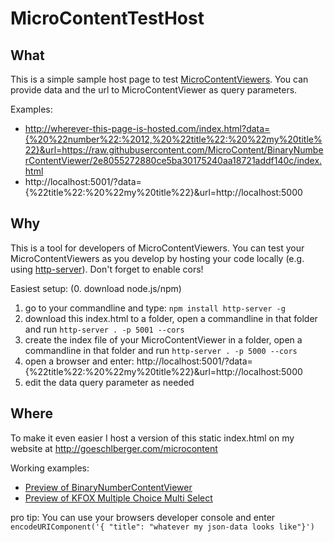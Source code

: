 # MicroContentTestHost

## What
This is a simple sample host page to test [MicroContentViewers](https://microcontent.github.io/).
You can provide data and the url to MicroContentViewer as query parameters.

Examples: 
* http://wherever-this-page-is-hosted.com/index.html?data={%20%22number%22:%2012,%20%22title%22:%20%22my%20title%22}&url=https://raw.githubusercontent.com/MicroContent/BinaryNumberContentViewer/2e8055272880ce5ba30175240aa18721addf140c/index.html
* http://localhost:5001/?data={%22title%22:%20%22my%20title%22}&url=http://localhost:5000

## Why
This is a tool for developers of MicroContentViewers.
You can test your MicroContentViewers as you develop by hosting your code locally (e.g. using [http-server](https://www.npmjs.com/package/http-server)).
Don't forget to enable cors!

Easiest setup:
(0. download node.js/npm)
1. go to your commandline and type: `npm install http-server -g`
2. download this index.html to a folder, open a commandline in that folder and run `http-server . -p 5001 --cors`
3. create the index file of your MicroContentViewer in a folder, open a commandline in that folder and run `http-server . -p 5000 --cors`
4. open a browser and enter: http://localhost:5001/?data={%22title%22:%20%22my%20title%22}&url=http://localhost:5000
5. edit the data query parameter as needed

## Where

To make it even easier I host a version of this static index.html on my website at http://goeschlberger.com/microcontent

Working examples:
* [Preview of BinaryNumberContentViewer](http://www.goeschlberger.com/microcontent/?data={%22title%22:%22test%22,%22number%22:12}&url=https://raw.githubusercontent.com/MicroContent/BinaryNumberContentViewer/2e8055272880ce5ba30175240aa18721addf140c/index.html)
* [Preview of KFOX Multiple Choice Multi Select](http://www.goeschlberger.com/microcontent/?data=%7B%22title%22%3A%22title%22%2C%22priority%22%3A1%2C%22type%22%3A%22MCMS%22%2C%22question%22%3A%22question%22%2C%22answers%22%3A%5B%7B%22value%22%3A%22a%22%2C%22correct%22%3Afalse%2C%22lastEdit%22%3A1510331969887%2C%22id%22%3A1%7D%2C%7B%22value%22%3A%22b%22%2C%22correct%22%3Atrue%2C%22lastEdit%22%3A1510331969887%2C%22id%22%3A2%7D%2C%7B%22value%22%3A%22c%22%2C%22correct%22%3Afalse%2C%22lastEdit%22%3A1510331969887%2C%22id%22%3A3%7D%5D%2C%22questionContext%22%3A%22thesecondoption%3F%22%2C%22answerContext%22%3A%22because%22%2C%22lastEdit%22%3A1510331969887%2C%22id%22%3A0%2C%22lessonId%22%3A0%2C%22releaseStatus%22%3A%22PUBLIC%22%2C%22editable%22%3Anull%2C%22learningStatus%22%3A0%2C%22skipStatus%22%3A%22NEVER_SKIPPABLE%22%2C%22multimedia%22%3A%5B%5D%7D&url=https://raw.githubusercontent.com/MicroContent/KFoxMcmsContentViewer/bfffa8ab8344e3dbb4775de6aaaefa408e0f27aa/index.html)

pro tip: You can use your browsers developer console and enter `encodeURIComponent('{ "title": "whatever my json-data looks like"}')`  
